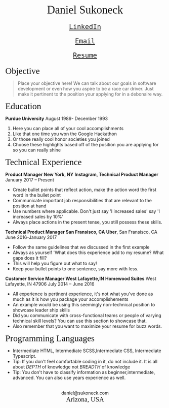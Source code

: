 
<center><span style="font-family:Didot; font-size:2.5em;">   
   Daniel Sukoneck
   </span></center>

<center><span style="font-family:Didot; font-size:1.5em;">
   <pre><a href="https://www.sukoneck.com" target="_blank">LinkedIn</a></pre>
   <pre><a href="mailto:daniel@sukoneck.com">Email</a></pre>
   <pre><a href="https://resume.sukoneck.com">Resume</a></pre>
   </span></center>

<span style="font-family:Didot; font-size:2em;">Objective</span>

> Place your objective here! We can talk about our goals in software development or even how you aspire to be a race car driver. Just make it pertinent to the position your applying for in a debonaire way. 

<span style="font-family:Didot; font-size:2em;">Education</span>
<br />

**Purdue University**                                August 1989- December 1993 
   
 1. Here you can place all of your cool accomplishments
 2. Like that one time you won the Google Hackathon
 3. Or those really cool honor societies you joined
 4. Choose these highlights based off of the position you are applying for so you can really shine

<span style="font-family:Didot; font-size:2em;">Technical Experience</span>
<br />


**Product Manager New York, NY**
**Instagram, Technical Product Manager**               January 2017 – Present
 * Create bullet points that reflect action, make the action word the first word in the bullet point
 * Communicate important job responsibilities that are relevant to the position at hand
 * Use numbers where applicable. Don't just say 'I increased sales' say 'I increased sales by 10%'
 * Always place actions in the present tense, you still possess these skills.


**Technical Product Manager San Fransisco, CA**
**Uber**, San Fransisco, CA        June 2016-January 2017
 * Follow the same guidelines that we discussed in the first example
 * Always as yourself 'What does this experience add to my resume? What gaps does it fill?
 * This will help you figure out what to say!
 * Keep your bullet points to one sentence, say more with less.


**Customer Service Manager West Lafayette,IN**
**Homewood Suites** West Lafayette, IN 47906   July 2014 – June 2016
 * All experience is pertinent experience, it's not what you've done as much as it is how you package your accomplishements
 * An example would be using this seemingly non-technical position to showcase leader ship skills
 * Did you communicate with cross-functional teams or people of varying technical skill levels? You can use this section to showcase that.
 * Also remember that you want to maximize your resume for buzz words. 



<span style="font-family:Didot; font-size:2em;">Programming Languages</span>
<br />

   * Intermediate HTML, Intermediate SCSS,Intermediate CSS, Intermediate Typescript. 
   * Tip: If you don't feel comfortable coding in it, do not include it. It is all about *DEPTH* of knowledge not *BREADTH* of knowledge
   * Tip: You don't have to classify information as beginner,intermediate, advanced. You can also use years experience as well.

<br />
<center>daniel@sukoneck.com</center>
<center><span style="font-family:Didot; font-size:1.5em;">
   Arizona, USA
   </span></center>